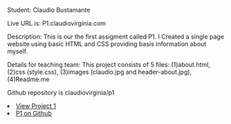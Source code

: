 Student: Claudio Bustamante

Live URL is: P1.claudiovirginia.com

Description: This is our the first assigment called P1. I Created a single page website using basic HTML and CSS providing basis information about myself.

Details for teaching team: This project consists of 5 files:
	(1)about.html, (2)css (style.css), (3)images (claudio.jpg and header-about.jpg), (4)Readme.me
	
Github repository is claudiovirginia/p1	
	<li><a href='http://p1.claudiovirginia.com'>View Project 1</a>
	<li><a href='http://github.com/claudiovirginia/p1'>P1 on Github</a></li>